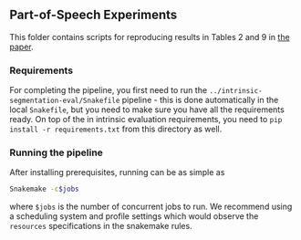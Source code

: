## Part-of-Speech Experiments

This folder contains scripts for reproducing results in Tables 2 and 9 in [the paper](https://arxiv.org/pdf/2406.13560).

### Requirements

For completing the pipeline, you first need to run the `../intrinsic-segmentation-eval/Snakefile` pipeline - this is done automatically in the local `Snakefile`, but you need to make sure you have all the requirements ready.
On top of the in intrinsic evaluation requirements, you need to `pip install -r requirements.txt` from this directory as well.

### Running the pipeline

After installing prerequisites, running can be as simple as 

```bash
Snakemake -c$jobs
```

where `$jobs` is the number of concurrent jobs to run. We recommend using a scheduling system and profile settings which would observe the `resources` specifications in the snakemake rules.
